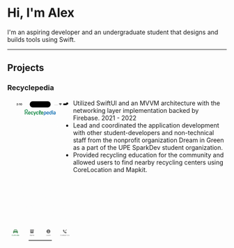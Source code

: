 # Hi, I'm Alex

I'm an aspiring developer and an undergraduate student that designs and builds tools using Swift.

---

## Projects

### Recyclepedia

<img align="left" height=auto width=30% src="recyclepedia/1.gif">

* Utilized SwiftUl and an MVVM architecture with the networking layer implementation backed by Firebase.
2021 - 2022
* Lead and coordinated the application development with other student-developers and non-technical staff from the nonprofit organization Dream in Green as a part of the UPE SparkDev student organization.
* Provided recycling education for the community and allowed users to find nearby recycling centers using CoreLocation and Mapkit.
